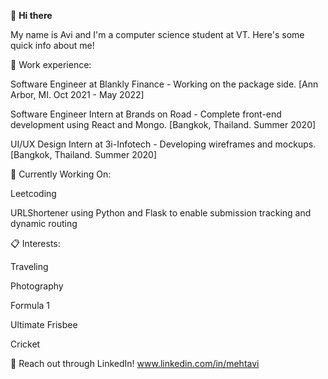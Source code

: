 👋 **Hi there**

My name is Avi and I'm a computer science student at VT. Here's some quick info about me!

🚀 Work experience:

Software Engineer at Blankly Finance - Working on the package side.  [Ann Arbor, MI. Oct 2021 - May 2022]

Software Engineer Intern at Brands on Road - Complete front-end development using React and Mongo. [Bangkok, Thailand. Summer 2020]

UI/UX Design Intern at 3i-Infotech - Developing wireframes and mockups. [Bangkok, Thailand. Summer 2020]

📍 Currently Working On:

Leetcoding

URLShortener using Python and Flask to enable submission tracking and dynamic routing

📋 Interests:

Traveling

Photography

Formula 1

Ultimate Frisbee

Cricket

💬 Reach out through LinkedIn! www.linkedin.com/in/mehtavi
